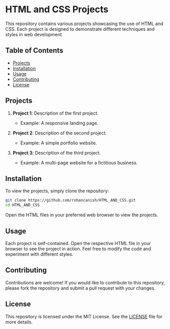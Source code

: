 # HTML and CSS Projects

This repository contains various projects showcasing the use of HTML and CSS. Each project is designed to demonstrate different techniques and styles in web development.

## Table of Contents

- [Projects](#projects)
- [Installation](#installation)
- [Usage](#usage)
- [Contributing](#contributing)
- [License](#license)

## Projects

1. **Project 1**: Description of the first project.
   - Example: A responsive landing page.
   
2. **Project 2**: Description of the second project.
   - Example: A simple portfolio website.

3. **Project 3**: Description of the third project.
   - Example: A multi-page website for a fictitious business.

## Installation

To view the projects, simply clone the repository:

```bash
git clone https://github.com/rohancanish/HTML_AND_CSS.git
cd HTML_AND_CSS
```

Open the HTML files in your preferred web browser to view the projects.

## Usage

Each project is self-contained. Open the respective HTML file in your browser to see the project in action. Feel free to modify the code and experiment with different styles.

## Contributing

Contributions are welcome! If you would like to contribute to this repository, please fork the repository and submit a pull request with your changes.

## License

This repository is licensed under the MIT License. See the [LICENSE](LICENSE) file for more details.
